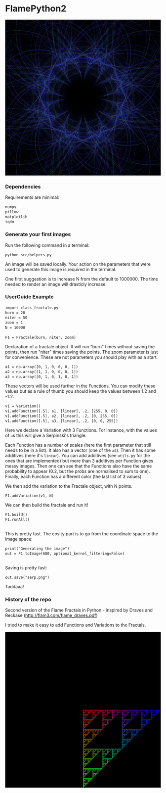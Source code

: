 # FlamePython2

<p align="center"> <img src="images/mess.png"></p>

### Dependencies

Requirements are minimal:
```
numpy
pillow
matplotlib
tqdm
```

### Generate your first images

Run the following command in a terminal:
```
python src/helpers.py 
```

An image will be saved locally.
Your action on the parameters that were used to generate this image is required in the terminal.   

One first suggestion is to increase N from the default to 1000000.
The time needed to render an image will drasticly increase.


### UserGuide Example

```
import class_fractale.py
burn = 20
niter = 50
zoom = 1
N = 10000

F1 = Fractale(burn, niter, zoom)

```
Declaration of a fractale object. It will run "burn" times without saving the points, then run "niter" times saving the points. 
The zoom parameter is just for convenience. These are not parameters you should play with as a start.

```
a1 = np.array([0, 1, 0, 0, 0, 1])
a2 = np.array([1, 1, 0, 0, 0, 1])
a3 = np.array([0, 1, 0, 1, 0, 1])
```
These vectors will be used further in the Functions. You can modify these values but as a rule of thumb you should keep the values between 1.2 and -1.2.


```
v1 = Variation()
v1.addFunction([.5], a1, [linear], .2, [255, 0, 0])
v1.addFunction([.5], a2, [linear], .2, [0, 255, 0])
v1.addFunction([.5], a3, [linear], .2, [0, 0, 255])

```

Here we declare a Variation with 3 Functions. For instance, with the values of `a`s this will give a Serpinski's triangle.

Each Function has a number of scales (here the first parameter that still needs to be in a list). It also has a vector (one of the `a`s).
Then it has some additives (here it's `linear`). You can add additives (see `utils.py` for the ones that are implemented) but more than 3 additives per Function gives messy images. 
Then one can see that the Functions also have the same probability to appear (0.2, but the probs are normalised to sum to one).
Finally, each Function has a different color (the last list of 3 values). 


We then add the variation to the Fractale object, with N points.
```
F1.addVariation(v1, N)

```

We can then build the fractale and run it!
```
F1.build()
F1.runAll()
   
```
This is pretty fast. The coslty part is to go from the coordinate space to the image space:
```
print("Generating the image")
out = F1.toImage(600, optional_kernel_filtering=False)
   
```

Saving is pretty fast:
```
out.save("serp.png")
```

Taddaaa!


### History of the repo

Second version of the Flame Fractals in Python - inspired by Draves and Reckase (http://flam3.com/flame_draves.pdf)

I tried to make it easy to add Functions and Variations to the Fractals. 

<p align="center"> <img src="images/Serp.png"></p>

